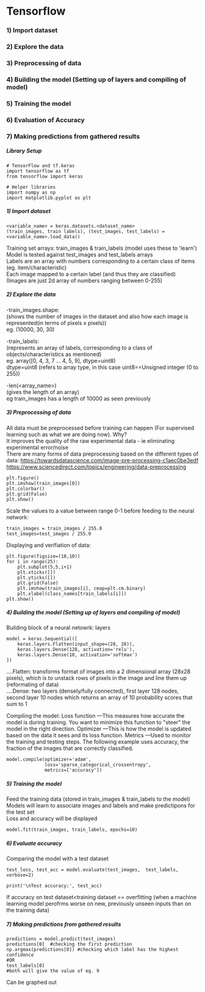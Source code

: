 # Tensorflow

### 1) Import dataset
### 2) Explore the data
### 3) Preprocessing of data
### 4) Building the model (Setting up of layers and compiling of model)
### 5) Training the model
### 6) Evaluation of Accuracy
### 7) Making predictions from gathered results

##### Library Setup
```
# TensorFlow and tf.keras
import tensorflow as tf
from tensorflow import keras

# Helper libraries
import numpy as np
import matplotlib.pyplot as plt
```

##### 1) Import dataset
```
<variable_name> = keras.datasets.<dataset_name> 
(train_images, train labels), (test_images, test_labels) = <variable_name>.load_data()
```
Training set arrays: train_images & train_labels (model uses these to 'learn')  
Model is tested against test_images and test_labels arrays  
Labels are an array with numbers corresponding to a certain class of items (eg. item/characteristic)  
Each image mapped to a certain label (and thus they are classified)  
(Images are just 2d array of numbers ranging between 0-255)

##### 2) Explore the data
-train_images.shape:   
(shows the number of images in the dataset and also how each image is represented(in terms of pixels x pixels))  
eg. (10000, 30, 30)

-train_labels:  
(represents an array of labels, corresponding to a class of objects/characteristics as mentioned)  
eg. array([0, 4, 3, 7 ... 4, 5, 9], dtype=uint8)  
dtype=uint8 (refers to array type, in this case uint8==Unsigned integer (0 to 255))

-len(<array_name>)  
(gives the length of an array)  
eg train_images has a length of 10000 as seen previously

##### 3) Preprocessing of data
All data must be preprocessed before training can happen (For supervised learning such as what we are doing now). Why?  
It improves the quality of the raw experimental data - ie eliminating experimental error/noise  
There are many forms of data preprocessing based on the different types of data: 
<https://towardsdatascience.com/image-pre-processing-c1aec0be3edf>
<https://www.sciencedirect.com/topics/engineering/data-preprocessing>

```
plt.figure()
plt.imshow(train_images[0])
plt.colorbar()
plt.grid(False)
plt.show()
```

Scale the values to a value between range 0-1 before feeding to the neural network:
```
train_images = train_images / 255.0  
test_images=test_images / 255.0
```

Displaying and verifiation of data:
```
plt.figure(figsize=(10,10))
for i in range(25):
    plt.subplot(5,5,i+1)
    plt.xticks([])
    plt.yticks([])
    plt.grid(False)
    plt.imshow(train_images[i], cmap=plt.cm.binary)
    plt.xlabel(class_names[train_labels[i]])
plt.show()
```

##### 4) Building the model (Setting up of layers and compiling of model)
Building block of a neural netowrk: layers  
```
model = keras.Sequential([
    keras.layers.Flatten(input_shape=(28, 28)),
    keras.layers.Dense(128, activation='relu'),
    keras.layers.Dense(10, activation='softmax')
])
```
....Flatten: transforms format of images into a 2 dimensional array (28x28 pixels), which is to unstack rows of pixels in the image and line them up (reformating of data)  
....Dense: two layers (densely/fully connected), first layer 128 nodes, second layer 10 nodes which returns an array of 10 probability scores that sum to 1

Compiling the model:
Loss function —This measures how accurate the model is during training. You want to minimize this function to "steer" the model in the right direction.
Optimizer —This is how the model is updated based on the data it sees and its loss function.
Metrics —Used to monitor the training and testing steps. The following example uses accuracy, the fraction of the images that are correctly classified.
```
model.compile(optimizer='adam',
              loss='sparse_categorical_crossentropy',
              metrics=['accuracy'])
```

##### 5) Training the model
Feed the training data (stored in train_images & train_labels to the model)  
Models will learn to associate images and labels and make predictipons for the test set  
Loss and accuracy will be displayed
```
model.fit(train_images, train_labels, epochs=10)
```

##### 6) Evaluate accuracy
Comparing the model with a test dataset
```
test_loss, test_acc = model.evaluate(test_images,  test_labels, verbose=2)

print('\nTest accuracy:', test_acc)
```
If accuracy on test dataset<training dataset == overfitting (when a machine learning model perofrms worse on new, previously unseen inputs than on the training data)

##### 7) Making predictions from gathered results
```
predictions = model.predict(test_images)
predictions[0]  #checking the first prediction
np.argmax(predictions[0]) #checking which label has the highest confidence
#OR
test_labels[0]
#both will give the value of eg. 9
```

Can be graphed out


